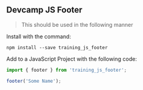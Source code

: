 ## Devcamp JS Footer

> This should be used in the following manner

Install with the command:

```
npm install --save training_js_footer
```

Add to a JavaScript Project with the following code:

```javascript
import { footer } from 'training_js_footer';

footer('Some Name');
```